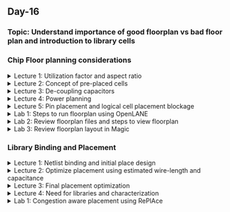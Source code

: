 ## Day-16

### Topic: Understand importance of good floorplan vs bad floor plan and introduction to library cells

### Chip Floor planning considerations
<details>
  <summary>Lecture 1: Utilization factor and aspect ratio</summary>
 
### Utilization factor and aspect ratio
  
**Defining width and height of the core and die**
  
1. Begin with a simple netlist as an example
* Consider a netlist with 2 flops and 2 gates with below connections 
*Note: a netlist describes the connectivity of an electronic design*

![image](https://user-images.githubusercontent.com/118953917/212586111-49b04c72-3ef0-4de2-92af-77182d19a591.png)

2. Convert the components/symbols into physical dimension
  
![image](https://user-images.githubusercontent.com/118953917/212587431-c7aa9bb0-1bfc-45f2-9a92-2c2533601a7a.png)
  
3. Find out the dimesion of the core and die
*Note: Only focus on the dimensions of the standard cells and flops, not the wires*
  
Let say, the dimension of standard cell is 1 unit by 1 unit. Hence, the area is 1 sq. unit as shown
  
![image](https://user-images.githubusercontent.com/118953917/212588313-edb52e12-b691-4c08-bb16-c5842866558e.png)

Assume the same for flip flop
  
![image](https://user-images.githubusercontent.com/118953917/212589262-5800a3b2-a07e-45f4-a6f3-cef4246d1822.png)

4. Calculate the area occupied by the above netlist on a Silicon wafer by:
  * Remove the wires and place all the physical dimensions into a single grid
  
![image](https://user-images.githubusercontent.com/118953917/212590234-3532ee54-547a-4407-909a-027e916d4f81.png)
  
**Recap: What is core and die section of a chip?**
  
* Core: the section of the chip where the fundamental logic of the design is placed
* Die: consists of core (encapsulate the core), it is a small semiconductor material specimen on which the fundamental circuit is fabricated
  
*Source: the illustration has been taken from instructor's video*
  
![image](https://user-images.githubusercontent.com/118953917/212591511-3af66b9e-e24a-4fed-9ef9-9192b0693289.png)
  
* How to arrive on its dimensions?
5. Place all the logic cells inside the core
  * The logical cells occupies the complete area of the core with 100% utilization
  * If there is some areas left out, it will not be 100% utilization, it may be some other number
  
  
![image](https://user-images.githubusercontent.com/118953917/212591281-a945f01a-0a28-42ef-92c6-68f47e442ef7.png)
  
* Since utilization factor = 1, equivalent to 100% utilization, and if there is some extra logic needs to be added, that is not allowed because there is no space left
* This 100% utilization is usually as an ideal scenario, but in practical scenario, we only utilized up until 50% to 60% utilization
* Whenever the aspect ratio = 1, it signifies that the chip is in square-shaped, else if aspect ratio is the other number except 1, it signifies that the chip is in rectangular-shaped

![image](https://user-images.githubusercontent.com/118953917/212791884-9a22ef2f-b4a5-4c4d-b1c3-3e88cc81c307.png)
  
* Let say the dimentions of the die and core is wider;
  
* As we can see from the example below, the core is 50% utilized by the logic and another remaining space/area can be used for any additional cells 
* Defining the utilization factor and aspect ratio are significant especially when we're doing floor planning
  
![image](https://user-images.githubusercontent.com/118953917/212794558-13c1047d-392d-4edd-a79e-36f832cbb1c2.png)
  
</details>

<details>
  <summary>Lecture 2: Concept of pre-placed cells</summary>
 
### Concept of pre-placed cells
  
**Continue on defining width and height of the core and die**
  
* Let say the core and die is bigger with the same height and width;
  
* Referring to the example below, the core has been utilized with 25% of the combinational logic and it has another 75% space/area which can be used for any additional cells
* Also, the free space can be used for more additional layers of routing
* Since aspect ratio = 1, it signifies the square-shaped
  
![image](https://user-images.githubusercontent.com/118953917/212796719-e8d0b937-3c9d-4a2e-a61e-3f7619ee81ed.png)
  
**Defining the location of the pre-placed cells**
  
![image](https://user-images.githubusercontent.com/118953917/212799249-0a383654-bdd4-4f3c-aa17-863867a8e727.png)

**What are the pre-placed cells?**
  
* Combinational logic basically does some functionalities i.e. memory, mux, any complex clock divider or etc.
* Combinational logic does a huge task and produced some huge output circuits
* Therefore, we need to extract it out and divide that huge output circuits into multiple blocks and then separate them out into different blocks 
* Referring to the separated blocks below, block 1 and block 2 will be implemented separately 
  
![image](https://user-images.githubusercontent.com/118953917/212802067-76e7d27c-f106-4305-84ab-f6afa1276c23.png)

* Block 1 contains the input of the pins while block 2 contains the output of the pins
* We then need to extend those IO pins of the two blocks and detached those blocks with the black boxes
* Those two blocks will then be invisible for the side that is looking from the top/main netlist
* Since those sections of the boxes are now invisible to the top netlist that we're implemented, we will now separate the black boxes as two different IP's or modules
* The advantages of separating those blocks are it is more convenient to use them for multiple times when needed with different users where they will be implemented separately based upon their functionalities. Also, those blocks can be reused separately for each block for multiple times when needed.
  
![image](https://user-images.githubusercontent.com/118953917/212806088-5256765d-6e0c-4b12-bce6-e37f80f5bd87.png)

* Similarly, there are any other IP's that are available, i.e.;
  + Memory
  + Clock-gating cell
  + Comparator
  + Mux
* All of them can be implemented once and can be instantiated multiple times onto a netlist
* However, this is no need to be implemented for multiple times because this is a part of top-level netlist where they perform some functions, where they receive some inputs signals, they deliver some output signals, but the functionality of the particular cells will be implemented only once
* This is what we called as pre-placed cells since the cells are being just placed once in a chip where we have to define the locations/arrangements of the particular cells and it has to be done before the routing
* The placement and arrangements of the cells on top-level chip will be fixed and they will not being moved even by automated tools
* Since they are being placed before the routing, they are called pre-placed cells 
  
* The arrangement of these IP’s in a chip is referred as Floorplanning
* These IP’s/blocks have user-defined locations, and hence are placed in chip  before automated placement-and-routing and are called as pre-placed cells.
* Automated placement and routing tools places the remaining logical cells in the design onto chip

</details>
  
<details>
  <summary>Lecture 3: De-coupling capacitors</summary>
 
### De-coupling capacitors
  
**Defining on pre-placed cells**
  
* For example, consider there are three pre-placed cell blocks including block A, block B, and block C where we implemented memories for once and they will be reused for multiple times in the circuit
* Most of the blocks are communicating with input pins. Hence, the blocks will be usually being placed near the input side depending on the scenario/design background
* Once the location has been set to place the blocks, the location can't be moved. Therefore, the location needs to be very well defined

![image](https://user-images.githubusercontent.com/118953917/212816258-75cdada2-e5d4-4f22-9b46-43e7e60aca6f.png)
  
**Surrounding the pre-placed cells with Decoupling Capacitors**
  
* Consider the amount of the switching current required for a complex circuit something like below
  
* Referring to the diagram below;
  
1.	Consider capacitance to be zero for the discussion. Rdd, Rss, Ldd and Lss are  well defined values.
2.	During switching  operation, the circuit demands switching current i.e. peak current (Ipeak).
3.	Now, due to the presence of Rdd and Ldd, there will be a voltage drop across them and the voltage at Node 'A' would be Vdd' instead of Vdd.
4.	If Vdd' goes below the noise margin, due to Rdd and Ldd, the logic '1' at the output of circuit won't be detected as logic '1' at the input of the circuit following this circuit.
  
*Source: https://www.vlsisystemdesign.com/*

![image](https://user-images.githubusercontent.com/118953917/212812045-c46db167-d66c-4a81-8d90-73e4f1246306.png)

**Noise margin summary**
  
* Anything that lies between Vol and Vll will be considered as logic 0 
* Any voltage that lies between Vll and Vih will be considered as undefined region 
* Undefined region -> the logic can either moved from logic 1 to logic 0 or from the interception point of (b) to logic 0. Undefined region is a danger case 
* Whenever the voltage lies between Vih and Voh, it will always being treated as 1V or logic 1
* Therefore, we have to ensure that the voltage didn't enter in undefined region since it cannot be identified whether the voltage might be in logic 1 or not
* That is the problem when we are having a large physical distance from the main power supply to the circuit
  
*Source: https://www.vlsisystemdesign.com/*
  
![image](https://user-images.githubusercontent.com/118953917/212813997-d1f1a5c0-dc8e-4356-b175-c692c4ec5c4c.png)

  
* To solve this issue, we have to add decopuling capacitors 
* Consider the decoupling capacitor is a huge capacitor which is completely be filled with the charge and the equivalent voltage across the decoupling capacitor is similar to what we have in the power supply
* Add the decoupling capacitor in parallel with the circuit
* Decoupling capacitor would decouples the circuit from the main supply 
* Everytime the circuit switches, it draws current from Cd. Whereas, the RL network is used to replenish the charge into Cd
  
*Source: https://www.vlsisystemdesign.com/*
  
![image](https://user-images.githubusercontent.com/118953917/212817283-9d6cda09-9700-4ed4-a70c-6b0527215c25.png)
  
* Overview of pre-placed cells on a top-level netlist across the decoupling capacitors and the blocks
  
![image](https://user-images.githubusercontent.com/118953917/212817436-6134ebd8-14bc-4e5f-970b-bcce194cc73a.png)

</details>

<details>
<summary>Lecture 4: Power planning</summary>

### Power planning
  
* From previous example, let's take the circuit and converted into a black box and denoted it as a macro/block
  
*Source: https://www.vlsisystemdesign.com/*
  
![image](https://user-images.githubusercontent.com/118953917/212826749-fba0ba9b-69fb-4669-a7d7-2bb77b0f8a49.png)

* Let say there are 4 different macros/blocks containing driver, load, and etc that are usually available in a complete chip with different functionalities
* The voltage source was supplied for 4 blocks. Hence, the supply from the source will be not stable where it is impossible to put all the decoupling capacitors.
* Let's assume the orange line was 16 bit bus
* Logic 1 indicates that the capacitor is being charged to Vdd while logic 0 will be discharged to the Ground
* This 16 bit bus is connected with the inverter, so the output will be inverted from the input. Logic 1 will be discharged and while logic 0 will be charged.
* All the capacitors that were charged to volts will be discharged to 0 volt through single Ground tap point. This will cause a bounce in Ground tap point.
* If this bounce exceeds the noise margin level, it will reaches undefined state, where during that stage, the voltage might be changed from logic 1 to logic 0 and it is unpredictable 
* All capacitors which were '0' volt will have to charge to 'V' volts through single Vdd tap point. This will cause lowering of voltage at Vdd tap point
* The level of Ground Bounce and Voltage Droop will be increased due to the multiple process of tap points happened at the same time. 
* If this voltage droop is within the noise margin level, it will be enough but if it exceeded undefined region in the noise margin level, we will in danger zone

*Source: https://www.vlsisystemdesign.com/*

![image](https://user-images.githubusercontent.com/118953917/212834088-97e65ccf-00db-4b79-8b59-68e105fb198e.png)


* To fix this issue, we need to use multiple power supply (i.e. multiple  Vdd and Vss) instead of using 1 power supply only
* Multiple power supply will be sourced to the nearest block and it will prevent the block from being missed to get the power supply
* Therefore, all the logics will take the nearest power supply
* The driver and the load also can be brought closed to each other in 'L' sense

*Source: https://www.vlsisystemdesign.com/*
  
![image](https://user-images.githubusercontent.com/118953917/212835786-e010e5f5-4576-407f-a43e-b08ed5e6aea3.png)
  
</details>

<details>
<summary>Lecture 5: Pin placement and logical cell placement blockage</summary>

### Pin placement and logical cell placement blockage

* Let's take several designs as examples that need to be implemented
* Along with the circuit, there are some pre-placed blocks as well that is being connected to the input circuit and being clocked out 
* There are 4 designs in total with different connections to be looking through in this section
* By merging all of the four designs, it will be a complete design 

![image](https://user-images.githubusercontent.com/118953917/212839899-2651497a-b8bf-4d8d-9f5d-c45188a2f13d.png)

**Pin placement of the complete design**
  
* For the design plan, the input port is set to be on the LHS while the output port is set to be on the RHS
* Input ports and output ports are placed randomly since it is depending on our the design planning
* The pins are placed depending on the blocks
* No cells/flip flops can be placed on the block a, block b and block c area
* Clock ports which are CLK1, CLK2 and Clkout are bigger in size as compared to data ports since the clock is the ports that are driving all the cells and sending the signals to all flip flops
* Bigger the size, least the resistance. Therefore, clock ports need to be bigger in size to avoid resistance during signal transmission since clock plays an important role in sending the signals
  
*Source: https://www.vlsisystemdesign.com/*
  
![image](https://user-images.githubusercontent.com/118953917/212844989-78948f55-f883-4eb1-bd09-7e6a4fc9cf35.png)

</details>

<details>
<summary>Lab 1: Steps to run floorplan using OpenLANE</summary>

### Steps to run floorplan using OpenLANE
  
```
cd ../Desktop/work/tools/openlane_working_dir/openlane/configuration
vim README.md
```
  
![image](https://user-images.githubusercontent.com/118953917/212850404-c5806032-162e-46fd-afbf-ac313433a657.png)

```
vim floorplan.tcl
```
  
![image](https://user-images.githubusercontent.com/118953917/212851351-44319a52-c656-4d87-931a-aa8079ccdf0a.png)

```
cd ../Desktop/work/tools/openlane_working_dir/openlane/designs/picorv32a
vim config.tcl
```
  
![image](https://user-images.githubusercontent.com/118953917/212937440-c3afd92a-87d8-4ffb-8144-d98212cb3f76.png)
  
> In OpenLANE terminal
```
run_floorplan
```
  
![image](https://user-images.githubusercontent.com/118953917/212854551-c8c84876-318a-496b-947f-6c28f2d0de0a.png)

</details>

<details>
<summary>Lab 2: Review floorplan files and steps to view floorplan</summary>

### Review floorplan files and steps to view floorplan
  
```
cd ../Desktop/work/tools/openlane_working_dir/openlane/designs/picorv32a/runs/13-01_14-09/logs/floorplan
vim 4-ioPlacer.log
```
  
![image](https://user-images.githubusercontent.com/118953917/212937620-16ef4520-7e0c-48b9-b428-ef5b3ddc7dff.png)
  
```
cd ../Desktop/work/tools/openlane_working_dir/openlane/designs/picorv32a/runs/13-01_14-09/
vim config.tcl
```

![image](https://user-images.githubusercontent.com/118953917/212937722-d220fefa-48ec-4f46-bc95-954d11ae697b.png)
  
```
cd ../Desktop/work/tools/openlane_working_dir/openlane/designs/picorv32a/runs/13-01_14-09/results/floorplan
vim picorv32a.floorplan.def
```

![image](https://user-images.githubusercontent.com/118953917/212937842-402075ea-8ab9-4028-b6dd-f76e3c6e4e80.png)

</details>

<details>
<summary>Lab 3: Review floorplan layout in Magic</summary>

### Review floorplan layout in Magic
  
```
magic -T openlane_working_dir/pdks/sky130A/libs.tech lef read ../../tmp/merged.lef def read picorv32a.floorplan.def &
```
  
![image](https://user-images.githubusercontent.com/118953917/213065626-ef4a7930-e0ba-45e2-a747-005fcb1677f4.png)
  
![image](https://user-images.githubusercontent.com/118953917/213065684-9726f790-fd91-44d4-b1b3-96d2167c6e5c.png)
  
</details>

### Library Binding and Placement
<details>
  <summary>Lecture 1: Netlist binding and initial place design</summary>
 
### Netlist binding and initial place design

* Usually, the combinational logic gate will have its standard shape like AND gate, inverter and etc.
* But, in reality, the combinational logic gate will be converted to the box. The physical gate will be changed to the physical dimension.
* Therefore, all the gates will be removed and changed as in the figure
* Library: the place where we can find all the boxes and it has timing information of the delay of each gate
* Library also can be separated into sub library i.e. the first library consisting of the shape and size while the second library only consists of delay information.
* Library offers several options of library in same cell depending on its timing conditions and its available spaces in the floorplan. The bigger the cell size, the lesser the resistance 
* Hence, we have different flavours of library and we can pick up the desired library based upon the requirements
  
![image](https://user-images.githubusercontent.com/118953917/212942911-f3f8c138-8b65-4be0-917d-d591f6e443ca.png)

* The physical view of logic gates will be placed into the floorplan 
* We need to bind the netlist of the physical cells where the cells will have a real view of a box with a specific width and height
* These boxes will be available in the library, which will be having the width and height of the cells, as well as other details such as delay or required information, as well as the flavor of the cells.
* The arrangements in the floorplan is decided by taking into considerations of the connections of the physical cells i.e. where is the nearest locations between inputs and outputs and etc.
* During placement stage, we must ensure that the area used for the black boxes and decap cells do not have any cells inserted that can cause overlapping. The placement needs to be timing conscious as well to not make the routing long.
  
![image](https://user-images.githubusercontent.com/118953917/212945356-a4f1298a-b3d0-4b57-94b0-5bd0ef70acd1.png)

</details>

<details>
  <summary>Lecture 2:  Optimize placement using estimated wire-length and capacitance</summary>
 
###  Optimize placement using estimated wire-length and capacitance
  
**Optimizing placement**
  
* Optimizing is done by some estimations, let's take Din2 to FF1 in the figure as example. 
* As we can see, the route across Din2 to FF1 would make the data slew (long distance) where higher capacitance makes the amount needed to charge the capacitance becomes high, resulting in worst slew (transition).
* Before routing, we estimate the wire length and capacitance where based on that, the repeaters are inserted.
* In this case, the buffer is added (to lower the capacitance) and will act as repeaters that recondition the signals and making new signals or replicate the signal woth no distortion. However, more repeaters would results in loosing some data. 

![image](https://user-images.githubusercontent.com/118953917/213071175-5785104a-479a-4e24-955f-14a7c9a89c61.png)

</details>

<details>
  <summary>Lecture 3:  Final placement optimization</summary>
 
###  Final placement optimization

* Buffers are added due to its signal transmission length. For example, the length between FF1 and Din4 is to high, so we need the repeaters to recondition the signal and send it to FF1.
* From FF1 to 1, the length is good enough but since we will going across the other FF and buffer, therefore we need to make it on separated layer. 
* From 1 to 2 is a huge gap. Hence, we consider to put the buffer.
* The more the gate and FF closed to each other, the lower delay.
* Moreover, we need to do timing setup checking to see whether our placement acceptable/not as well as identifying the specifications have been met/not.

![image](https://user-images.githubusercontent.com/118953917/213074569-4be5098a-798d-438d-b07a-de873c8d3c1c.png)

</details>

<details>
  <summary>Lecture 4:  Need for libraries and characterization</summary>
 
###  Libraries characterization and modelling

**Part 1: Concepts and theory - NLDM, CCS timing, power and noise characterization**
  
Steps in mcharacterizing and modelling 
  
![image](https://user-images.githubusercontent.com/118953917/213076122-994fd13f-0d90-4e4c-9913-cbaa9ea1e5df.png)

* Common thing across all stages "GATES or Cells"
* Those things in the library must be categorized as library and making sure that the tools will understand what are the gates/cells are 
* To make the tool understands, we have to design, chategorize and model each gate/cell in such a way that the tool understand using EDA tool
  
![image](https://user-images.githubusercontent.com/118953917/213076726-0596bace-b53c-449b-a4b7-20c8dc8a2fac.png)

  
</details>

<details>
  <summary>Lab 1:  Congestion aware placement using RePlAce</summary>
 
###  Congestion aware placement using RePlAce

* Global placement: assigns general locations to movable objects. It used to reduce wire length
* Detailed placement: refines object locations to legal cell sites and enforces non-overlapping constraints 
* The detailed locations enable more accurate estimations of the circuit delay for the purpose of timing optimization
* Legalization is an essential step where the overlaps between gates/macros must be removed

> In openLANE
```
run_placement
```
  
* Half Parameter Wire Length (HPWL) is applied to reduce wire length
  

